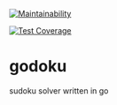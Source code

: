 [![Maintainability](https://api.codeclimate.com/v1/badges/a00cb2ea7a8a92021db0/maintainability)](https://codeclimate.com/github/thomaswhitcomb/godoku/maintainability)

[![Test Coverage](https://api.codeclimate.com/v1/badges/a00cb2ea7a8a92021db0/test_coverage)](https://codeclimate.com/github/thomaswhitcomb/godoku/test_coverage)

godoku
=========

sudoku solver written in go
